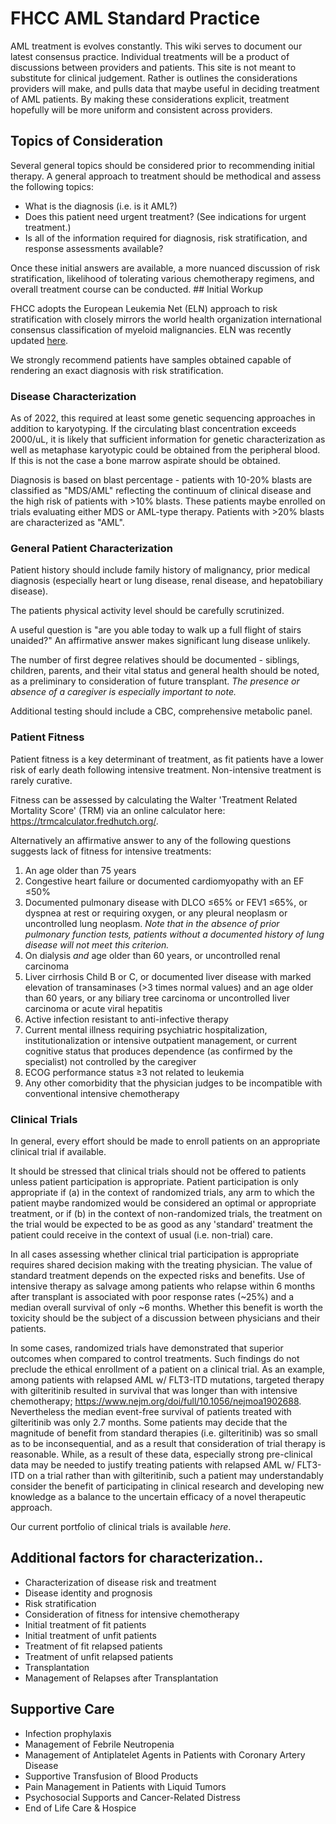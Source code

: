 # FHCC AML Standard Practice

AML treatment is evolves constantly. This wiki serves to document our latest consensus practice. Individual treatments will be a product of discussions between providers and patients. This site is not meant to substitute for clinical judgement. Rather is outlines the considerations providers will make, and pulls data that maybe useful in deciding treatment of AML patients. By making these considerations explicit, treatment hopefully will be more uniform and consistent across providers.

## Topics of Consideration

Several general topics should be considered prior to recommending initial therapy. A general approach to treatment should be methodical and assess the following topics:

-   What is the diagnosis (i.e. is it AML?)
-   Does this patient need urgent treatment? (See indications for urgent treatment.)
-   Is all of the information required for diagnosis, risk stratification, and response assessments available?

Once these initial answers are available, a more nuanced discussion of risk stratification, likelihood of tolerating various chemotherapy regimens, and overall treatment course can be conducted. \## Initial Workup

FHCC adopts the European Leukemia Net (ELN) approach to risk stratification with closely mirrors the world health organization international consensus classification of myeloid malignancies. ELN was recently updated [here](https://ashpublications.org/blood/article/doi/10.1182/blood.2022016867/485817/Diagnosis-and-Management-of-AML-in-Adults-2022-ELN).

We strongly recommend patients have samples obtained capable of rendering an exact diagnosis with risk stratification.

### Disease Characterization

As of 2022, this required at least some genetic sequencing approaches in addition to karyotyping. If the circulating blast concentration exceeds 2000/uL, it is likely that sufficient information for genetic characterization as well as metaphase karyotypic could be obtained from the peripheral blood. If this is not the case a bone marrow aspirate should be obtained.

Diagnosis is based on blast percentage - patients with 10-20% blasts are classified as "MDS/AML" reflecting the continuum of clinical disease and the high risk of patients with \>10% blasts. These patients maybe enrolled on trials evaluating either MDS or AML-type therapy. Patients with \>20% blasts are characterized as "AML".

### General Patient Characterization

Patient history should include family history of malignancy, prior medical diagnosis (especially heart or lung disease, renal disease, and hepatobiliary disease).

The patients physical activity level should be carefully scrutinized.

A useful question is "are you able today to walk up a full flight of stairs unaided?" An affirmative answer makes significant lung disease unlikely.

The number of first degree relatives should be documented - siblings, children, parents, and their vital status and general health should be noted, as a preliminary to consideration of future transplant. *The presence or absence of a caregiver is especially important to note.*

Additional testing should include a CBC, comprehensive metabolic panel.

### Patient Fitness

Patient fitness is a key determinant of treatment, as fit patients have a lower risk of early death following intensive treatment. Non-intensive treatment is rarely curative.

Fitness can be assessed by calculating the Walter 'Treatment Related Mortality Score' (TRM) via an online calculator here: <https://trmcalculator.fredhutch.org/>.

Alternatively an affirmative answer to any of the following questions suggests lack of fitness for intensive treatments:

1.  An age older than 75 years
2.  Congestive heart failure or documented cardiomyopathy with an EF ≤50%
3.  Documented pulmonary disease with DLCO ≤65% or FEV1 ≤65%, or dyspnea at rest or requiring oxygen, or any pleural neoplasm or uncontrolled lung neoplasm. *Note that in the absence of prior pulmonary function tests, patients without a documented history of lung disease will not meet this criterion.*
4.  On dialysis *and* age older than 60 years, or uncontrolled renal carcinoma
5.  Liver cirrhosis Child B or C, or documented liver disease with marked elevation of transaminases (\>3 times normal values) and an age older than 60 years, or any biliary tree carcinoma or uncontrolled liver carcinoma or acute viral hepatitis
6.  Active infection resistant to anti-infective therapy
7.  Current mental illness requiring psychiatric hospitalization, institutionalization or intensive outpatient management, or current cognitive status that produces dependence (as confirmed by the specialist) not controlled by the caregiver
8.  ECOG performance status ≥3 not related to leukemia
9.  Any other comorbidity that the physician judges to be incompatible with conventional intensive chemotherapy

### Clinical Trials

In general, every effort should be made to enroll patients on an appropriate clinical trial if available.

It should be stressed that clinical trials should not be offered to patients unless patient participation is appropriate. Patient participation is only appropriate if (a) in the context of randomized trials, any arm to which the patient maybe randomized would be considered an optimal or appropriate treatment, or if (b) in the context of non-randomized trials, the treatment on the trial would be expected to be as good as any 'standard' treatment the patient could receive in the context of usual (i.e. non-trial) care.

In all cases assessing whether clinical trial participation is appropriate requires shared decision making with the treating physician. The value of standard treatment depends on the expected risks and benefits. Use of intensive therapy as salvage among patients who relapse within 6 months after transplant is associated with poor response rates (\~25%) and a median overall survival of only \~6 months. Whether this benefit is worth the toxicity should be the subject of a discussion between physicians and their patients.

In some cases, randomized trials have demonstrated that superior outcomes when compared to control treatments. Such findings do not preclude the ethical enrollment of a patient on a clinical trial. As an example, among patients with relapsed AML w/ FLT3-ITD mutations, targeted therapy with gilteritinib resulted in survival that was longer than with intensive chemotherapy; <https://www.nejm.org/doi/full/10.1056/nejmoa1902688>. Nevertheless the median event-free survival of patients treated with gilteritinib was only 2.7 months. Some patients may decide that the magnitude of benefit from standard therapies (i.e. gilteritinib) was so small as to be inconsequential, and as a result that consideration of trial therapy is reasonable. While, as a result of these data, especially strong pre-clinical data may be needed to justify treating patients with relapsed AML w/ FLT3-ITD on a trial rather than with gilteritinib, such a patient may understandably consider the benefit of participating in clinical research and developing new knowledge as a balance to the uncertain efficacy of a novel therapeutic approach.

Our current portfolio of clinical trials is available *here*. 

## Additional factors for characterization..
- Characterization of disease risk and treatment
- Disease identity and prognosis
- Risk stratification
- Consideration of fitness for intensive chemotherapy
- Initial treatment of fit patients
- Initial treatment of unfit patients
- Treatment of fit relapsed patients
- Treatment of unfit relapsed patients
- Transplantation
- Management of Relapses after Transplantation

## Supportive Care

- Infection prophylaxis
- Management of Febrile Neutropenia
- Management of Antiplatelet Agents in Patients with Coronary Artery Disease
- Supportive Transfusion of Blood Products
- Pain Management in Patients with Liquid Tumors
- Psychosocial Supports and Cancer-Related Distress
- End of Life Care & Hospice
 
